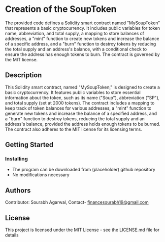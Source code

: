 # Creation of the SoupToken

The provided code defines a Solidity smart contract named "MySoupToken" that represents a basic cryptocurrency. It includes public variables for token name, abbreviation, and total supply, a mapping to store balances of addresses, a "mint" function to create new tokens and increase the balance of a specific address, and a "burn" function to destroy tokens by reducing the total supply and an address's balance, with a conditional check to ensure the address has enough tokens to burn. The contract is governed by the MIT license.

## Description

This Solidity smart contract, named "MySoupToken," is designed to create a basic cryptocurrency. It features public variables to store essential information about the token, such as its name ("Soup"), abbreviation ("SP"), and total supply (set at 2000 tokens). The contract includes a mapping to keep track of token balances for various addresses, a "mint" function to generate new tokens and increase the balance of a specified address, and a "burn" function to destroy tokens, reducing the total supply and an address's balance, provided the address holds enough tokens to be burned. The contract also adheres to the MIT license for its licensing terms.

## Getting Started

### Installing

* The program can be downloaded from (placeholder) github repository
* No modifications necessary



## Authors

Contributor: Sourabh Agarwal, Contact- financesourabh19@gmail.com




## License

This project is licensed under the MIT License - see the LICENSE.md file for details
